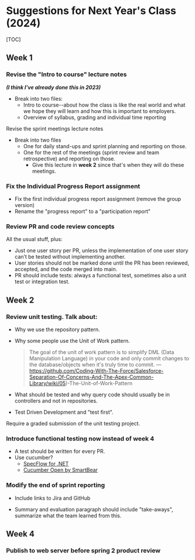 # Suggestions for Next Year's Class (2024)

[TOC]



## Week 1 

### Revise the "Intro to course" lecture notes

***(I think I've already done this in 2023)***

- Break into two files:
  -  Intro to course--about how the class is like the real world and what we hope they will learn and how this is important to employers.
  - Overview of syllabus, grading and individual time reporting

Revise the sprint meetings lecture notes

- Break into two files
  - One for daily stand-ups and sprint planning and reporting on those.
  - One for the rest of the meetings (sprint review and team retrospective) and reporting on those.
    - Give this lecture in **week 2** since that's when they will do these meetings.

### Fix the Individual Progress Report assignment

- Fix the first individual progress report assignment (remove the group version)
- Rename the "progress report" to a "participation report"

### Review PR and code review concepts

All the usual stuff, plus:

- Just one user story per PR, unless the implementation of one user story can’t be tested without implementing another.
- User stories should not be marked done until the PR has been reviewed, accepted, and the code merged into main.
- PR should include tests: always a functional test, sometimes also a unit test or integration test.

## Week 2

### Review unit testing. Talk about:

-  Why we use the repository pattern. 

- Why some people use the Unit of Work pattern.  

  > The goal of the unit of work pattern is to simplify DML (Data Manipulation Language) in your code and only commit changes to the database/objects when it's truly time to commit. &mdash;https://github.com/Coding-With-The-Force/Salesforce-Separation-Of-Concerns-And-The-Apex-Common-Library/wiki/05)-The-Unit-of-Work-Pattern

- What should be tested and why query code should usually be in controllers and not in repositories.

- Test Driven Development and "test first".

Require a graded submission of the unit testing project.

### Introduce functional testing now instead of week 4

- A test should be written for every PR.
- Use cucumber?
  - [SpecFlow for .NET](https://docs.specflow.org/projects/getting-started/en/latest/index.html)
  - [Cucumber Open by SmartBear](https://cucumber.io/tools/cucumber-open/)

### Modify the end of sprint reporting

- Include links to Jira and GitHub

- Summary and evaluation paragraph should include "take-aways", summarize what the team learned from this.

  

## Week 4

### Publish to web server before spring 2 product review 

